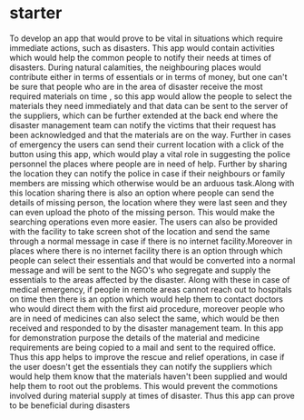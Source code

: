 # starter
To develop an app that would prove to be vital in situations which require immediate actions, such as disasters. This app would contain activities which would help the common people to notify their needs at times of disasters. During natural calamities, the neighbouring places would contribute either in terms of essentials or in terms of money, but one can't be sure that people who are in the area of disaster receive the most required materials on time , so this app would allow the people to select the materials they need immediately and that data can be sent to the server of the suppliers, which can be further extended at the back end where the disaster management team can notify the victims that their request has been acknowledged and that the materials are on the way. Further in cases of emergency the users can send their current location with a click of the button using this app, which would play a vital role in suggesting the police personnel the places where people are in need of help. Further by sharing the location they can notify the police in case if their neighbours or family members are missing which otherwise would be an arduous task.Along with this location sharing there is also an option where people can send the details of missing person, the location where they were last seen and they can even upload the photo of the missing person. This would make the searching operations even more easier. The users can also be provided with the facility to take screen shot of the location and send the same through a normal message in case if there is no internet facility.Moreover in places where there is no internet facility there is an option through which people can select their essentials and that would be converted into a normal message and will be sent to the NGO's who segregate and supply the essentials to the areas affected by the disaster. Along with these in case of medical emergency, if people in remote areas cannot reach out to hospitals  on time then there is an option which would help them to  contact doctors who would direct them with the first aid procedure, moreover people who are in need of medicines can also select the same, which would be then received and responded to by the disaster management team. In this app for demonstration purpose the details of the material and medicine requirements are being copied to a mail and sent to the required office. Thus this app helps to improve the rescue and relief operations, in case if the user doesn't get the essentials they can notify the suppliers which would help them know that the materials haven't been supplied and would help them to root out the problems. This would prevent the commotions involved during material supply at times of disaster. Thus this app can prove to be beneficial during disasters 
